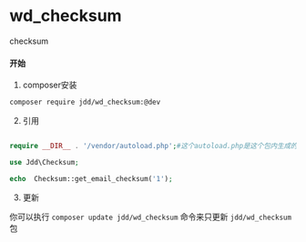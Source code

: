 # wd_checksum
checksum

#### 开始
1. composer安装
```bash
composer require jdd/wd_checksum:@dev
```
2. 引用

```php

require __DIR__ . '/vendor/autoload.php';#这个autoload.php是这个包内生成的那个

use Jdd\Checksum;

echo  Checksum::get_email_checksum('1');
```
3. 更新

你可以执行 `composer update jdd/wd_checksum` 命令来只更新 `jdd/wd_checksum` 包
